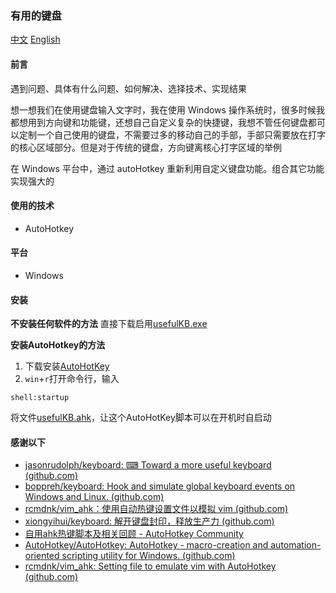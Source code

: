 ### 有用的键盘
[中文](README_CN.md) [English](README.md)

#### 前言
遇到问题、具体有什么问题、如何解决、选择技术、实现结果

想一想我们在使用键盘输入文字时，我在使用 Windows 操作系统时，很多时候我都想用到方向键和功能键，还想自己自定义复杂的快捷键，我想不管任何键盘都可以定制一个自己使用的键盘，不需要过多的移动自己的手部，手部只需要放在打字的核心区域部分。但是对于传统的键盘，方向键离核心打字区域的举例

在 Windows 平台中，通过 autoHotkey 重新利用自定义键盘功能。组合其它功能实现强大的


#### 使用的技术
- AutoHotkey

#### 平台

- Windows

<!-- #### 个人方案
任何自定义功能都是根据个人习惯设置的，这些很多功能比较繁杂。

> 其中脚本中还存在我无法解决的 bug()
>
>- 按下`CapsLk` + 其它操作时，脚本极其容易崩溃，还会时不时的错误发送被禁用的按键，可能出现大写状态被 `;` 所控制，就很奇怪

#### 修改 `;` 与 `/` 的长按功能

- 修改 `;` 长按功能（短按功能不变），长按为 `Ctrl` 键
- 修改 `/` 长按功能（短按功能不变），长按为 `Shift` 键

#### 大写锁定键的修改
- 取消 `caps lock`原有的功能
- 长按进入超级模式

#### 入超级模式

![useful Keyboard](images/capsLK-Down.png)
**长按**`caps lock`即可激活超级模式，而不像 vim 需要按下回弹后才能切换）。按下`caps lock` 键后，键盘功能改变：

- `h`/`j`/`k`/`l`实现**左**/**下**/**上**/**右**（就像**vim**移动的操作方式）
- `i`/`o` 实现 `Home`/`End`(移动到前面/后面)i
- `u`/`n`实现 `PgUp`/`PgDn` (上一页/下一页)
- `d` 实现 `Shift` + `F10` （快速打开快捷菜单）
- `w` 实现 `Alt` + `F4`（关闭程序或关闭窗口）
- `e` 实现 `Esc`（取消）
- `r` 实现 `Ctrl` + `z`(撤回) 
- `p`实现`Backspace`（退格键）
- `v`实现`Shift`+`Insert`（粘贴）
- `c`实现`Shift`（进行多选等操作）
- `Space`实现`Ctrl`

#### 单手模式
> `caps lock`+`Alt`+`f` 打开**单手模式**

- 使用 `q`/`e` 实现向**上**/**下**翻页
- 使用 `w`/`s`/`a`/`d` 实现**上**/**下**/**左**/**右** -->

<!-- #### 想法
- 实现大众化
- 图形化界面
- 能简单自定义热键功能 -->

#### 安装
**不安装任何软件的方法**
直接下载启用[usefulKB.exe](usefulKB.exe)

**安装AutoHotkey的方法**
1. 下载安装[AutoHotKey](https://www.autohotkey.com/)
2. `win`+`r`打开命令行，输入
```
shell:startup
```
将文件[usefulKB.ahk](usefulKB.ahk)，让这个AutoHotKey脚本可以在开机时自启动

#### 感谢以下

- [jasonrudolph/keyboard: ⌨ Toward a more useful keyboard (github.com)](https://github.com/jasonrudolph/keyboard#a-more-useful-caps-lock-key)
- [boppreh/keyboard: Hook and simulate global keyboard events on Windows and Linux. (github.com)](https://github.com/boppreh/keyboard#keyboard.on_press)
- [rcmdnk/vim_ahk：使用自动热键设置文件以模拟 vim (github.com)](https://github.com/rcmdnk/vim_ahk)
- [xiongyihui/keyboard: 解开键盘封印，释放生产力 (github.com)](https://github.com/xiongyihui/keyboard)
- [自用ahk热键脚本及相关回顾 - AutoHotkey Community](https://www.autohotkey.com/boards/viewtopic.php?f=28&t=85872&p=377029&hilit=%E7%83%AD%E9%94%AE%E8%BF%9E%E7%BB%AD%E6%8C%89%E4%BC%9A%E8%AF%AF%E8%A7%A6#p377029)
- [AutoHotkey/AutoHotkey: AutoHotkey - macro-creation and automation-oriented scripting utility for Windows. (github.com)](https://github.com/AutoHotkey/AutoHotkey)
- [rcmdnk/vim_ahk: Setting file to emulate vim with AutoHotkey (github.com)](https://github.com/rcmdnk/vim_ahk)